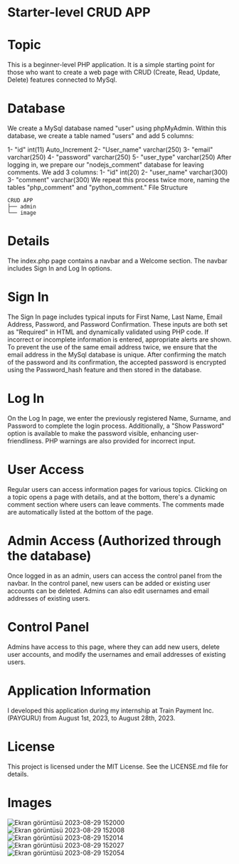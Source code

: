# Starter-level CRUD APP
# Topic
This is a beginner-level PHP application.
It is a simple starting point for those who want to create a web page with CRUD (Create, Read, Update, Delete) features connected to MySql.

# Database
We create a MySql database named "user" using phpMyAdmin. Within this database, we create a table named "users" and add 5 columns:

1- "id" int(11) Auto_Increment
2- "User_name" varchar(250)
3- "email" varchar(250)
4- "password" varchar(250)
5- "user_type" varchar(250)
After logging in, we prepare our "nodejs_comment" database for leaving comments. We add 3 columns:
1- "id" int(20)
2- "user_name" varchar(300)
3- "comment" varchar(300)
We repeat this process twice more, naming the tables "php_comment" and "python_comment."
File Structure

```
CRUD APP
├── admin 
└── image
```
# Details
The index.php page contains a navbar and a Welcome section. The navbar includes Sign In and Log In options.

# Sign In
The Sign In page includes typical inputs for First Name, Last Name, Email Address, Password, and Password Confirmation. These inputs are both set as "Required" in HTML and dynamically validated using PHP code. If incorrect or incomplete information is entered, appropriate alerts are shown. To prevent the use of the same email address twice, we ensure that the email address in the MySql database is unique. After confirming the match of the password and its confirmation, the accepted password is encrypted using the Password_hash feature and then stored in the database.

# Log In
On the Log In page, we enter the previously registered Name, Surname, and Password to complete the login process. Additionally, a "Show Password" option is available to make the password visible, enhancing user-friendliness. PHP warnings are also provided for incorrect input.

# User Access
Regular users can access information pages for various topics. Clicking on a topic opens a page with details, and at the bottom, there's a dynamic comment section where users can leave comments. The comments made are automatically listed at the bottom of the page.

# Admin Access (Authorized through the database)
Once logged in as an admin, users can access the control panel from the navbar. In the control panel, new users can be added or existing user accounts can be deleted. Admins can also edit usernames and email addresses of existing users.

# Control Panel
Admins have access to this page, where they can add new users, delete user accounts, and modify the usernames and email addresses of existing users.

# Application Information
I developed this application during my internship at Train Payment Inc. (PAYGURU) from August 1st, 2023, to August 28th, 2023.

# License
This project is licensed under the MIT License. See the LICENSE.md file for details.

# Images
![Ekran görüntüsü 2023-08-29 152000](https://github.com/omerkilic-0/Starter-level_CRUD-APP/assets/123635257/67803042-4d7d-4f6a-97ff-11baba9118a1)
![Ekran görüntüsü 2023-08-29 152008](https://github.com/omerkilic-0/Starter-level_CRUD-APP/assets/123635257/7bef9e48-c2fa-4939-ba1b-09f2cd5e47f7)
![Ekran görüntüsü 2023-08-29 152014](https://github.com/omerkilic-0/Starter-level_CRUD-APP/assets/123635257/c7750ccd-8639-4ca7-972b-ba7c533b5038)
![Ekran görüntüsü 2023-08-29 152027](https://github.com/omerkilic-0/Starter-level_CRUD-APP/assets/123635257/f61c6c49-a85b-4ff9-9833-122240370bbb)
![Ekran görüntüsü 2023-08-29 152054](https://github.com/omerkilic-0/Starter-level_CRUD-APP/assets/123635257/238c7637-0ee5-445c-8ee6-ea5559a9db08)
